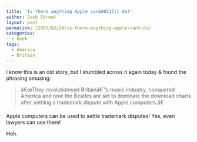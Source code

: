 ```yaml
---
title: 'Is there anything Apple can&#8217;t do?'
author: Josh Street
layout: post
permalink: /2007/02/24/is-there-anything-apple-cant-do/
categories:
  - Geek
tags:
  - America
  - Britain
---
```

I know this is an old story, but I stumbled across it again today & found the phrasing amusing:

> â€œThey revolutionised Britainâ€™s music industry, conquered America and now the Beatles are set to dominate the download charts after settling a trademark dispute with Apple computers.â€

Apple computers can be used to settle trademark disputes! Yes, even lawyers can use them!

Heh.